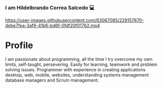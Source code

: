 ### I am Hildelbrando Correa Salcedo 💻

https://user-images.githubusercontent.com/63067085/229157670-debe7fea-3af9-41b6-bd6f-0fdf20f01762.mp4

# Profile

I am passionate about programming, all the time I try overcome my own limits, self-taught, persevering. Easily for learning, teamwork and problem solving issues.
Programmer with experience in creating applications desktop, web, mobile, websites, understanding systems management database managers and Scrum management.

